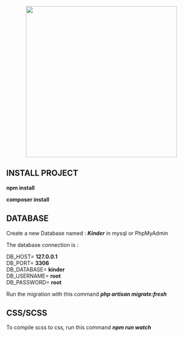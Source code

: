 <p align="center"><a href="https://laravel.com" target="_blank"><img src="https://raw.githubusercontent.com/laravel/art/master/logo-lockup/5%20SVG/2%20CMYK/1%20Full%20Color/laravel-logolockup-cmyk-red.svg" width="400"></a></p>

## INSTALL PROJECT

**npm install**

**composer install**

## DATABASE

Create a new Database named : ***Kinder*** in mysql or PhpMyAdmin

The database connection is :

DB_HOST= **127.0.0.1** \
DB_PORT= **3306** \
DB_DATABASE= **kinder** \
DB_USERNAME= **root** \
DB_PASSWORD= **root**

Run the migration with this command ***php artisan migrate:fresh***


## CSS/SCSS

To compile scss to css, run this command ***npm run watch***

